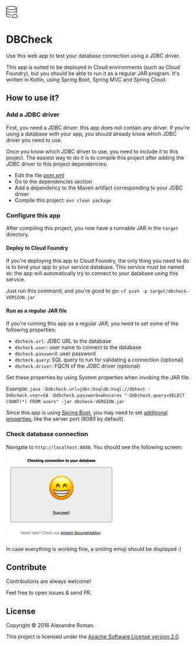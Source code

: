 <img src="src/main/resources/static/favicon.png" width="32" height="32"/>

# DBCheck

Use this web app to test your database connection using a JDBC driver.

This app is suited to be deployed in Cloud environments (such as Cloud Foundry),
but you should be able to run it as a regular JAR program.
It's written in Kotlin, using Spring Boot, Spring MVC and Spring Cloud.

## How to use it?

### Add a JDBC driver

First, you need a JDBC driver: this app does not contain any driver.
If you're using a database with your app, you should already know which
JDBC driver you need to use.

Once you know which JDBC driver to use, you need to include it to this project.
The easiest way to do it is to compile this project after adding the
JDBC driver to this project dependencies:

 - Edit the file [pom.xml](pom.xml)
 - Go to the dependencies section
 - Add a dependency to the Maven artifact corresponding to your JDBC driver
 - Compile this project: `mvn clean package`

### Configure this app

After compiling this project, you now have a runnable JAR in the `target` directory.

#### Deploy to Cloud Foundry

If you're deploying this app to Cloud Foundry, the only thing you need to do is to bind your app
to your service database. This service must be named `db`: the app will automatically try to connect
to your database using this service.

Just run this command, and you're good to go: `cf push -p target/dbcheck-VERSION.jar`

#### Run as a regular JAR file

If you're running this app as a regular JAR, you need to set some of the following properties:

 - `dbcheck.url`: JDBC URL to the database
 - `dbcheck.user`: user name to connect to the database
 - `dbcheck.password`: user password
 - `dbcheck.query`: SQL query to run for validating a connection (optional)
 - `dbcheck.driver`: FQCN of the JDBC driver (optional)
 
Set these properties by using System properties when invoking the JAR file.

Example: `java -Ddbcheck.url=jdbc:hsqldb:hsql://dbhost -Ddbcheck.user=SA -Ddbcheck.password=whocares "-Ddbcheck.query=SELECT COUNT(*) FROM users" -jar dbcheck-VERSION.jar`

Since this app is using [Spring Boot](http://spring.io/projects/spring-boot),
you may need to set [additional properties](https://docs.spring.io/spring-boot/docs/current/reference/html/common-application-properties.html),
like the server port (8080 by default).

### Check database connection

Navigate to `http://localhost:8080`.
You should see the following screen:

<img src="screenshot.png" width="300" height="230" />

In case everything is working fine, a smiling emoji should be displayed :)

## Contribute

Contributions are always welcome!

Feel free to open issues & send PR.

## License

Copyright &copy; 2018 Alexandre Roman.

This project is licensed under the [Apache Software License version 2.0](https://www.apache.org/licenses/LICENSE-2.0).

